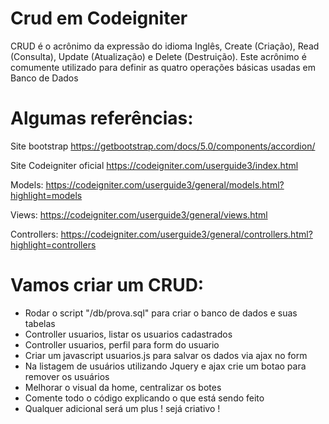 # Crud em Codeigniter

CRUD é o acrônimo da expressão do idioma Inglês, Create (Criação), Read (Consulta), Update (Atualização) e Delete (Destruição). Este acrônimo é comumente utilizado para definir as quatro operações básicas usadas em Banco de Dados

# Algumas referências:

Site bootstrap
https://getbootstrap.com/docs/5.0/components/accordion/

Site Codeigniter oficial
https://codeigniter.com/userguide3/index.html

Models:
https://codeigniter.com/userguide3/general/models.html?highlight=models

Views:
https://codeigniter.com/userguide3/general/views.html

Controllers:
https://codeigniter.com/userguide3/general/controllers.html?highlight=controllers

# Vamos criar um CRUD:

* Rodar o script "/db/prova.sql" para criar o banco de dados e suas tabelas
* Controller usuarios, listar os usuarios cadastrados
* Controller usuarios, perfil para form do usuario
* Criar um javascript usuarios.js para salvar os dados via ajax no form
* Na listagem de usuários utilizando Jquery e ajax crie um botao para remover os usuários
* Melhorar o visual da home, centralizar os botes
* Comente todo o código explicando o que está sendo feito
* Qualquer adicional será um plus ! sejá criativo !

